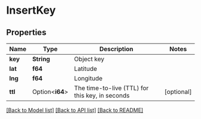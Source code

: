 # InsertKey

## Properties

Name | Type | Description | Notes
------------ | ------------- | ------------- | -------------
**key** | **String** | Object key | 
**lat** | **f64** | Latitude | 
**lng** | **f64** | Longitude | 
**ttl** | Option<**i64**> | The time-to-live (TTL) for this key, in seconds | [optional]

[[Back to Model list]](../README.md#documentation-for-models) [[Back to API list]](../README.md#documentation-for-api-endpoints) [[Back to README]](../README.md)


